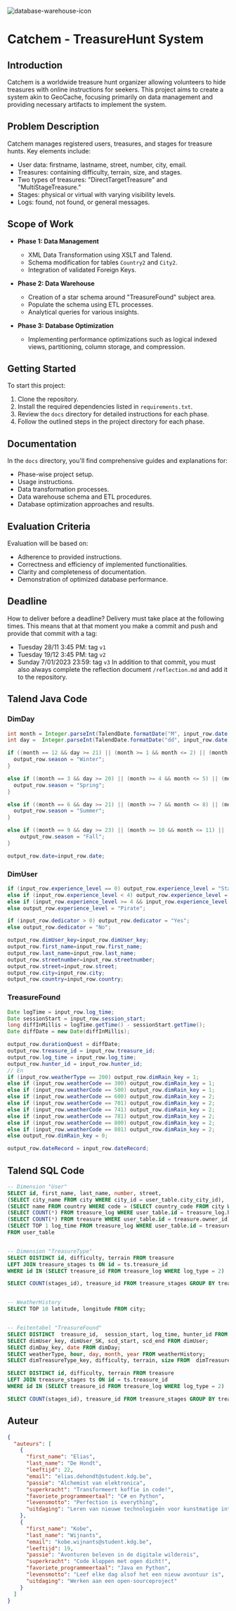 ![database-warehouse-icon](/images/database-warehouse-icon.png)
# Catchem - TreasureHunt System

## Introduction

Catchem is a worldwide treasure hunt organizer allowing volunteers to hide treasures with online instructions for seekers. This project aims to create a system akin to GeoCache, focusing primarily on data management and providing necessary artifacts to implement the system.


## Problem Description

Catchem manages registered users, treasures, and stages for treasure hunts. Key elements include:

- User data: firstname, lastname, street, number, city, email.
- Treasures: containing difficulty, terrain, size, and stages.
- Two types of treasures: "DirectTargetTreasure" and "MultiStageTreasure."
- Stages: physical or virtual with varying visibility levels.
- Logs: found, not found, or general messages.

## Scope of Work

- **Phase 1: Data Management**
  - XML Data Transformation using XSLT and Talend.
  - Schema modification for tables `Country2` and `City2`.
  - Integration of validated Foreign Keys.
  
- **Phase 2: Data Warehouse**
  - Creation of a star schema around "TreasureFound" subject area.
  - Populate the schema using ETL processes.
  - Analytical queries for various insights.

- **Phase 3: Database Optimization**
  - Implementing performance optimizations such as logical indexed views, partitioning, column storage, and compression.

## Getting Started

To start this project:

1. Clone the repository.
2. Install the required dependencies listed in `requirements.txt`.
3. Review the `docs` directory for detailed instructions for each phase.
4. Follow the outlined steps in the project directory for each phase.

## Documentation

In the `docs` directory, you'll find comprehensive guides and explanations for:

- Phase-wise project setup.
- Usage instructions.
- Data transformation processes.
- Data warehouse schema and ETL procedures.
- Database optimization approaches and results.

## Evaluation Criteria

Evaluation will be based on:

- Adherence to provided instructions.
- Correctness and efficiency of implemented functionalities.
- Clarity and completeness of documentation.
- Demonstration of optimized database performance.

## Deadline

How to deliver before a deadline?
Delivery must take place at the following times.
This means that at that moment you make a commit and push and provide that commit with a tag:
- Tuesday 28/11 3:45 PM: tag `v1`
- Tuesday 19/12 3:45 PM: tag `v2`
- Sunday 7/01/2023 23:59: tag `v3`
In addition to that commit, you must also always complete the reflection document `/reflection.md` and add it to the repository.

## Talend Java Code

### DimDay
```Java
int month = Integer.parseInt(TalendDate.formatDate("M", input_row.date));
int day =  Integer.parseInt(TalendDate.formatDate("dd", input_row.date));

if ((month == 12 && day >= 21) || (month >= 1 && month <= 2) || (month == 3 && day < 20)) {
  output_row.season = "Winter";
}

else if ((month == 3 && day >= 20) || (month >= 4 && month <= 5) || (month == 6 && day < 21)) {
  output_row.season = "Spring";
}

else if ((month == 6 && day >= 21) || (month >= 7 && month <= 8) || (month == 9 && day < 23)) {
  output_row.season = "Summer";
}

else if ((month == 9 && day >= 23) || (month >= 10 && month <= 11) || (month == 12 && day < 21)) {
	output_row.season = "Fall";
}

output_row.date=input_row.date;
```

### DimUser
```Java
if (input_row.experience_level == 0) output_row.experience_level = "Starter";
else if (input_row.experience_level < 4) output_row.experience_level = "Amateur";
else if (input_row.experience_level >= 4 && input_row.experience_level <= 10) output_row.experience_level = "Professional";
else output_row.experience_level = "Pirate";

if (input_row.dedicator > 0) output_row.dedicator = "Yes";
else output_row.dedicator = "No";

output_row.dimUser_key=input_row.dimUser_key;
output_row.first_name=input_row.first_name;
output_row.last_name=input_row.last_name;
output_row.streetnumber=input_row.streetnumber;
output_row.street=input_row.street;
output_row.city=input_row.city;
output_row.country=input_row.country;
```

### TreasureFound
```Java
Date logTime = input_row.log_time;
Date sessionStart = input_row.session_start;
long diffInMillis = logTime.getTime() - sessionStart.getTime();
Date diffDate = new Date(diffInMillis);

output_row.durationQuest = diffDate;
output_row.treasure_id = input_row.treasure_id;
output_row.log_time = input_row.log_time;
output_row.hunter_id = input_row.hunter_id;
// En
if (input_row.weatherType == 200) output_row.dimRain_key = 1;
else if (input_row.weatherCode == 300) output_row.dimRain_key = 1;
else if (input_row.weatherCode == 500) output_row.dimRain_key = 1;
else if (input_row.weatherCode == 600) output_row.dimRain_key = 2;
else if (input_row.weatherCode == 701) output_row.dimRain_key = 2;
else if (input_row.weatherCode == 741) output_row.dimRain_key = 2;
else if (input_row.weatherCode == 781) output_row.dimRain_key = 2;
else if (input_row.weatherCode == 800) output_row.dimRain_key = 2;
else if (input_row.weatherCode == 801) output_row.dimRain_key = 2;
else output_row.dimRain_key = 0;

output_row.dateRecord = input_row.dateRecord;
```

## Talend SQL Code
```SQL
-- Dimension "User"
SELECT id, first_name, last_name, number, street,
(SELECT city_name FROM city WHERE city_id = user_table.city_city_id),
(SELECT name FROM country WHERE code = (SELECT country_code FROM city WHERE city_id = user_table.city_city_id)),
(SELECT COUNT(*) FROM treasure_log WHERE user_table.id = treasure_log.hunter_id),
(SELECT COUNT(*) FROM treasure WHERE user_table.id = treasure.owner_id),
(SELECT TOP 1 log_time FROM treasure_log WHERE user_table.id = treasure_log.hunter_id)
FROM user_table


-- Dimension "TreasureType"
SELECT DISTINCT id, difficulty, terrain FROM treasure
LEFT JOIN treasure_stages ts ON id = ts.treasure_id
WHERE id IN (SELECT treasure_id FROM treasure_log WHERE log_type = 2)

SELECT COUNT(stages_id), treasure_id FROM treasure_stages GROUP BY treasure_id;


-- WeatherHistory
SELECT TOP 10 latitude, longitude FROM city;


-- Feitentabel "TreasureFound"
SELECT DISTINCT  treasure_id,  session_start, log_time, hunter_id FROM treasure_log WHERE log_type = 2;
SELECT dimUser_key, dimUser_SK, scd_start, scd_end FROM	dimUser;
SELECT dimDay_key, date FROM dimDay;
SELECT weatherType, hour, day, month, year FROM weatherHistory;
SELECT dimTreasureType_key, difficulty, terrain, size FROM	dimTreasureType;

SELECT DISTINCT id, difficulty, terrain FROM treasure
LEFT JOIN treasure_stages ts ON id = ts.treasure_id
WHERE id IN (SELECT treasure_id FROM treasure_log WHERE log_type = 2)

SELECT COUNT(stages_id), treasure_id FROM treasure_stages GROUP BY treasure_id;
```

## Auteur
```JSON
{
  "auteurs": [
    {
      "first_name": "Elias",
      "last_name": "De Hondt",
      "leeftijd": 22,
      "email": "elias.dehondt@student.kdg.be",
      "passie": "Alchemist van elektronica",
      "superkracht": "Transformeert koffie in code!",
      "favoriete_programmeertaal": "C# en Python",
      "levensmotto": "Perfection is everything",
      "uitdaging": "Leren van nieuwe technologieën voor kunstmatige intelligentie en machine learning"
    },
    {
      "first_name": "Kobe",
      "last_name": "Wijnants",
      "email": "kobe.wijnants@student.kdg.be",
      "leeftijd": 19,
      "passie": "Avonturen beleven in de digitale wildernis",
      "superkracht": "Code kloppen met ogen dicht!",
      "favoriete_programmeertaal": "Java en Python",
      "levensmotto": "Leef elke dag alsof het een nieuw avontuur is",
      "uitdaging": "Werken aan een open-sourceproject"
    }
  ]
}
```
